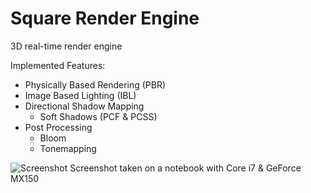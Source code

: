 # Square  Render Engine
3D real-time render engine

Implemented Features:
* Physically Based Rendering (PBR)
* Image Based Lighting (IBL)
* Directional Shadow Mapping 
  * Soft Shadows (PCF & PCSS)
* Post Processing
  * Bloom 
  * Tonemapping

![Screenshot](https://github.com/hansjoerghofer/squarerenderengine/blob/main/Images/Screenshot_AlarmClock.png?raw=true)
Screenshot taken on a notebook with Core i7 & GeForce MX150